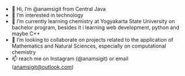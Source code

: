 - 👋 Hi, I’m @anamsigit from Central Java
- 👀 I’m interested in technology
- 🌱 I’m currently learning chemistry at Yogyakarta State University on bachelor program, besides it i learning web development, python and maybe C++
- 💞️ I’m looking to collaborate on projects related to the application of Mathematics and Natural Sciences, especially on computational chemistry
- 📫 reach me on Instagram (@anamsigit) or email (anamsigit@outlook.com)
